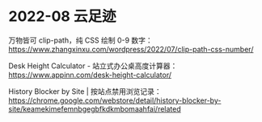 # 2022-08 云足迹

万物皆可 clip-path，纯 CSS 绘制 0-9 数字：
https://www.zhangxinxu.com/wordpress/2022/07/clip-path-css-number/

Desk Height Calculator - 站立式办公桌高度计算器：
https://www.appinn.com/desk-height-calculator/

History Blocker by Site | 按站点禁用浏览记录：
https://chrome.google.com/webstore/detail/history-blocker-by-site/keamekimefemnbgegbfkdkmbomaahfai/related

